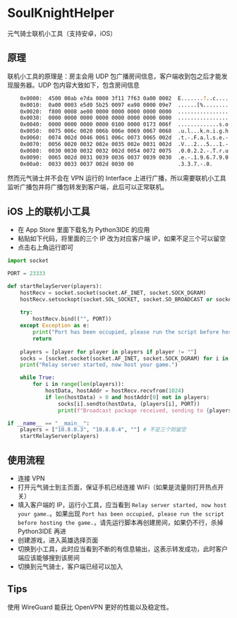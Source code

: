 # SoulKnightHelper

元气骑士联机小工具（支持安卓，iOS）

## 原理

联机小工具的原理是：房主会用 UDP 包广播房间信息，客户端收到包之后才能发现服务器。UDP 包内容大致如下，包含房间信息

```bash
	0x0000:  4500 00ab e7da 0000 3f11 7f63 0a00 0002  E.......?..c....
	0x0010:  0a00 0003 e5d0 5b25 0097 ea98 0000 09e7  ......[%........
	0x0020:  f800 0008 ae00 0000 0000 0000 0000 0000  ................
	0x0030:  0000 0000 0000 0000 0000 0000 0000 0000  ................
	0x0040:  0000 0000 0000 0000 0100 0000 0173 006f  .............s.o
	0x0050:  0075 006c 0020 006b 006e 0069 0067 0068  .u.l...k.n.i.g.h
	0x0060:  0074 002d 0046 0061 006c 0073 0065 002d  .t.-.F.a.l.s.e.-
	0x0070:  0056 0020 0032 002e 0035 002e 0031 002d  .V...2...5...1.-
	0x0080:  0030 0030 0032 0032 002d 0054 0072 0075  .0.0.2.2.-.T.r.u
	0x0090:  0065 002d 0031 0039 0036 0037 0039 0030  .e.-.1.9.6.7.9.0
	0x00a0:  0033 0033 0037 002d 0030 00              .3.3.7.-.0.
```

然而元气骑士并不会在 VPN 运行的 Interface 上进行广播，所以需要联机小工具监听广播包并将广播包转发到客户端，此后可以正常联机。

## iOS 上的联机小工具

- 在 App Store 里面下载名为 Python3IDE 的应用
- 粘贴如下代码，将里面的三个 IP 改为对应客户端 IP，如果不足三个可以留空
- 点击右上角运行即可

```python
import socket

PORT = 23333

def startRelayServer(players):
    hostRecv = socket.socket(socket.AF_INET, socket.SOCK_DGRAM)
    hostRecv.setsockopt(socket.SOL_SOCKET, socket.SO_BROADCAST or socket.SO_REUSEADDR, 1)
    
    try:
        hostRecv.bind(("", PORT))
    except Exception as e:
        print("Port has been occupied, please run the script before hosting the game.")
        return
    
    players = [player for player in players if player != ""]
    socks = [socket.socket(socket.AF_INET, socket.SOCK_DGRAM) for i in players]
    print("Relay server started, now host your game.")

    while True:
        for i in range(len(players)):
            hostData, hostAddr = hostRecv.recvfrom(1024)
            if len(hostData) > 0 and hostAddr[0] not in players:
                socks[i].sendto(hostData, (players[i], PORT))
                print(f"Broadcast package received, sending to {players[i]}.")

if __name__ == "__main__":
    players = ["10.8.0.3", "10.8.0.4", ""] # 不足三个则留空
    startRelayServer(players)
```

## 使用流程

- 连接 VPN
- 打开元气骑士到主页面，保证手机已经连接 WiFi（如果是流量则打开热点开关）
- 填入客户端的 IP，运行小工具，应当看到  `Relay server started, now host your game.`。如果出现 `Port has been occupied, please run the script before hosting the game.`，请先运行脚本再创建房间，如果仍不行，杀掉 Python3IDE 再进
- 创建游戏，进入英雄选择页面
- 切换到小工具，此时应当看到不断的有信息输出，这表示转发成功，此时客户端应该能够搜到该房间
- 切换到元气骑士，客户端已经可以加入

## Tips

使用 WireGuard 能获比 OpenVPN 更好的性能以及稳定性。 
